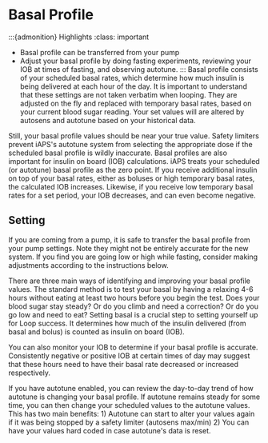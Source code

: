 # Basal Profile
:::{admonition} Highlights
:class: important
- Basal profile can be transferred from your pump
- Adjust your basal profile by doing fasting experiments, reviewing your IOB at times of fasting, and observing autotune.
:::
Basal profile consists of your scheduled basal rates, which determine how much insulin is being delivered at each hour of the day. It is important to understand that these settings are not taken verbatim when looping. They are adjusted on the fly and replaced with temporary basal rates, based on your current blood sugar reading. Your set values will are altered by autosens and autotune based on your historical data.

Still, your basal profile values should be near your true value. Safety limiters prevent iAPS's autotune system from selecting the appropriate dose if the scheduled basal profile is wildly inaccurate. Basal profiles are also important for insulin on board (IOB) calculations. iAPS treats your scheduled (or autotune) basal profile as the zero point. If you receive additional insulin on top of your basal rates, either as boluses or high temporary basal rates, the calculated IOB increases. Likewise, if you receive low temporary basal rates for a set period, your IOB decreases, and can even become negative. 

## Setting
If you are coming from a pump, it is safe to transfer the basal profile from your pump settings. Note they might not be entirely accurate for the new system. If you find you are going low or high while fasting, consider making adjustments according to the instructions below.

There are three main ways of identifying and improving your basal profile values. The standard method is to test your basal by having a relaxing 4-6 hours without eating at least two hours before you begin the test. Does your blood sugar stay steady? Or do you climb and need a correction? Or do you go low and need to eat? Setting basal is a crucial step to setting yourself up for Loop success. It determines how much of the insulin delivered (from basal and bolus) is counted as insulin on board (IOB).

You can also monitor your IOB to determine if your basal profile is accurate. Consistently negative or positive IOB at certain times of day may suggest that these hours need to have their basal rate decreased or increased respectively.

If you have autotune enabled, you can review the day-to-day trend of how autotune is changing your basal profile. If autotune remains steady for some time, you can then change your scheduled values to the autotune values. This has two main benefits: 1) Autotune can start to alter your values again if it was being stopped by a safety limiter (autosens max/min) 2) You can have your values hard coded in case autotune's data is reset.
